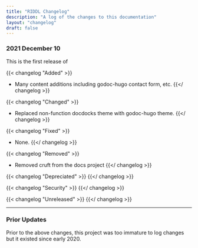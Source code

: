 ```yaml
---
title: "RIDDL Changelog"
description: "A log of the changes to this documentation"
layout: "changelog"
draft: false
---
```


### 2021 December 10
This is the first release of 

{{< changelog "Added" >}}
* Many content additions including godoc-hugo contact form, etc.
  {{</ changelog >}}

{{< changelog "Changed" >}}
* Replaced non-function docdocks theme with godoc-hugo theme.
{{</ changelog >}}

{{< changelog "Fixed" >}}
* None.
{{</ changelog >}}

{{< changelog "Removed" >}}
* Removed cruft from the docs project
{{</ changelog >}}

{{< changelog "Depreciated" >}}
{{</ changelog >}}

{{< changelog "Security" >}}
{{</ changelog >}}

{{< changelog "Unreleased" >}}
{{</ changelog >}}
<hr>


### Prior Updates
Prior to the above changes, this project was too immature to
log changes but it existed since early 2020.
